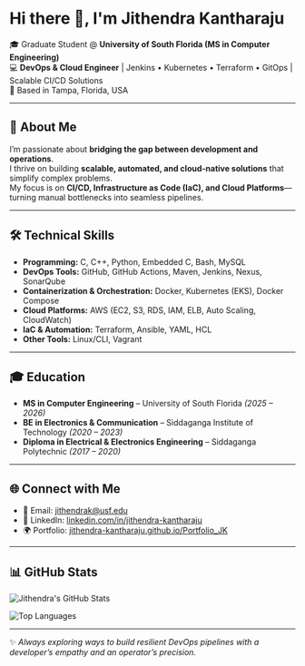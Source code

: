 # Hi there 👋, I'm Jithendra Kantharaju  

🎓 Graduate Student @ **University of South Florida (MS in Computer Engineering)**  
💻 **DevOps & Cloud Engineer** | Jenkins • Kubernetes • Terraform • GitOps | Scalable CI/CD Solutions  
📍 Based in Tampa, Florida, USA  

---

## 🚀 About Me
I’m passionate about **bridging the gap between development and operations**.  
I thrive on building **scalable, automated, and cloud-native solutions** that simplify complex problems.  
My focus is on **CI/CD, Infrastructure as Code (IaC), and Cloud Platforms**—turning manual bottlenecks into seamless pipelines.

---

## 🛠️ Technical Skills
- **Programming:** C, C++, Python, Embedded C, Bash, MySQL  
- **DevOps Tools:** GitHub, GitHub Actions, Maven, Jenkins, Nexus, SonarQube  
- **Containerization & Orchestration:** Docker, Kubernetes (EKS), Docker Compose  
- **Cloud Platforms:** AWS (EC2, S3, RDS, IAM, ELB, Auto Scaling, CloudWatch)  
- **IaC & Automation:** Terraform, Ansible, YAML, HCL  
- **Other Tools:** Linux/CLI, Vagrant  

---

## 🎓 Education
- **MS in Computer Engineering** – University of South Florida *(2025 – 2026)*  
- **BE in Electronics & Communication** – Siddaganga Institute of Technology *(2020 – 2023)*  
- **Diploma in Electrical & Electronics Engineering** – Siddaganga Polytechnic *(2017 – 2020)*  

---

## 🌐 Connect with Me
- 📧 Email: [jithendrak@usf.edu](mailto:jithendrak@usf.edu)  
- 💼 LinkedIn: [linkedin.com/in/jithendra-kantharaju](https://www.linkedin.com/in/jithendra-kantharaju/)  
- 🌍 Portfolio: [jithendra-kantharaju.github.io/Portfolio_JK](https://jithendra-kantharaju.github.io/Portfolio_JK/)  

---

## 📊 GitHub Stats
![Jithendra's GitHub Stats](https://github-readme-stats.vercel.app/api?username=Jithendra-Kantharaju&show_icons=true&theme=radical&count_private=true&cache_bust=123)

![Top Languages](https://github-readme-stats.vercel.app/api/top-langs/?username=Jithendra-Kantharaju&layout=compact&theme=radical)

---

✨ *Always exploring ways to build resilient DevOps pipelines with a developer’s empathy and an operator’s precision.*
